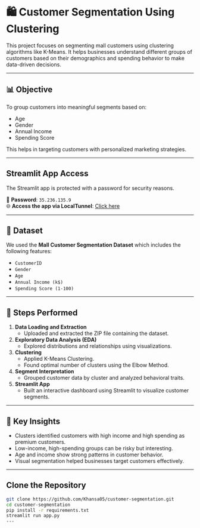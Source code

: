 # 🛍️ Customer Segmentation Using Clustering
This project focuses on segmenting mall customers using clustering algorithms like K-Means. It helps businesses understand different groups of customers based on their demographics and spending behavior to make data-driven decisions.

---

## 📊 Objective
To group customers into meaningful segments based on:
- Age
- Gender
- Annual Income
- Spending Score

This helps in targeting customers with personalized marketing strategies.

---
## Streamlit App Access
The Streamlit app is protected with a password for security reasons.

🔑 **Password**: `35.236.135.9`  
🌐 **Access the app via LocalTunnel**: [Click here](https://six-wings-repeat.loca.lt/)

---

## 📁 Dataset
We used the **Mall Customer Segmentation Dataset** which includes the following features:
- `CustomerID`
- `Gender`
- `Age`
- `Annual Income (k$)`
- `Spending Score (1-100)`
---

## 🧪 Steps Performed
1. **Data Loading and Extraction**
   - Uploaded and extracted the ZIP file containing the dataset.
2. **Exploratory Data Analysis (EDA)**
   - Explored distributions and relationships using visualizations.
3. **Clustering**
   - Applied K-Means Clustering.
   - Found optimal number of clusters using the Elbow Method.
4. **Segment Interpretation**
   - Grouped customer data by cluster and analyzed behavioral traits.
5. **Streamlit App**
   - Built an interactive dashboard using Streamlit to visualize customer segments.
---

## 🧠 Key Insights
- Clusters identified customers with high income and high spending as premium customers.
- Low-income, high-spending groups can be risky but interesting.
- Age and income show strong patterns in customer behavior.
- Visual segmentation helped businesses target customers effectively.
---

## Clone the Repository
```bash
git clone https://github.com/Khansa05/customer-segmentation.git
cd customer-segmentation
pip install -r requirements.txt
streamlit run app.py
---
